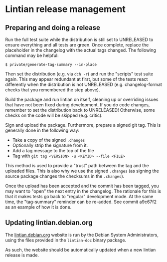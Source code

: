 # Lintian release management

## Preparing and doing a release

Run the full test suite while the distribution is still set to
UNRELEASED to ensure everything and all tests are green.  Once
complete, replace the placeholder in the changelog with the
actual tags changed.  The following command may be helpful:

    $ private/generate-tag-summary --in-place

Then set the distribution (e.g. via `dch -r`) and run the "scripts" test
suite again.  This may appear redundant at first, but some of the
tests react differently when the distribution is not UNRELEASED
(e.g. changelog-format checks that you remembered the step above).

Build the package and run lintian on itself, cleaning up or overriding
issues that have not been fixed during development.  If you do code
changes, remember to set the distribution back to UNRELEASED!
Otherwise, some checks on the code will be skipped (e.g. critic).

Sign and upload the package.  Furthermore, prepare a signed git
tag.  This is generally done in the following way:

 * Take a copy of the signed `.changes`
 * Optionally strip the signature from it.
 * Add a tag message to the top of the file
 * Tag with `git tag <VERSION> -u <KEYID> --file <FILE>`

This method is used to provide a "trust" path between the tag and
the uploaded files.  This is also why we use the signed `.changes`
(as signing the source package changes the checksums in the `.changes`).

Once the upload has been accepted and the commit has been tagged, you
may want to "open" the next entry in the changelog.  The rationale for
this is that it makes tests go back to "regular" development mode.  At
the same time, the "tag-summary" reminder can be re-added.  See commit
a9c67f2 as an example of how it is done.


## Updating lintian.debian.org

The [lintian.debian.org](https://lintian.debian.org) website is run by the
Debian System Administrators, using the files provided in the `lintian-doc`
binary package.

As such, the website should be automatically updated when a new lintian release
is made.
